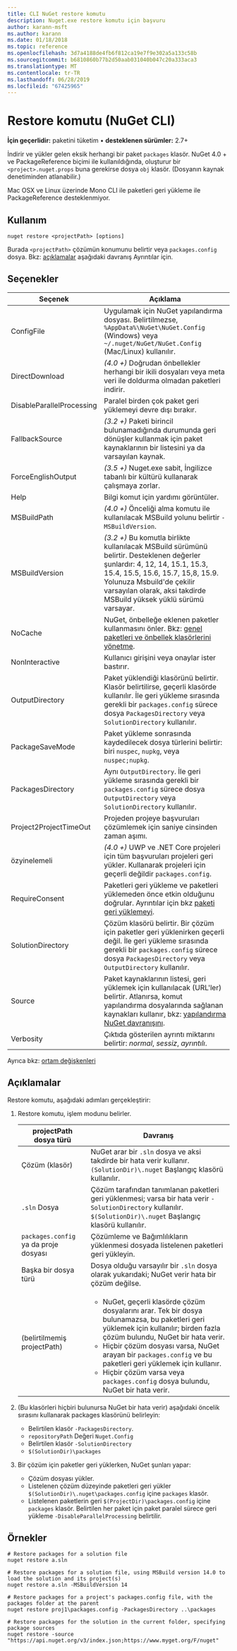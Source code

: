 ```yaml
---
title: CLI NuGet restore komutu
description: Nuget.exe restore komutu için başvuru
author: karann-msft
ms.author: karann
ms.date: 01/18/2018
ms.topic: reference
ms.openlocfilehash: 3d7a4188de4fb6f812ca19e7f9e302a5a133c58b
ms.sourcegitcommit: b6810860b77b2d50aab031040b047c20a333aca3
ms.translationtype: MT
ms.contentlocale: tr-TR
ms.lasthandoff: 06/28/2019
ms.locfileid: "67425965"
---
```

# <a name="restore-command-nuget-cli"></a>Restore komutu (NuGet CLI)

**İçin geçerlidir:** paketini tüketim &bullet; **desteklenen sürümler:** 2.7+

İndirir ve yükler gelen eksik herhangi bir paket `packages` klasör. NuGet 4.0 + ve PackageReference biçimi ile kullanıldığında, oluşturur bir `<project>.nuget.props` buna gerekirse dosya `obj` klasör. (Dosyanın kaynak denetiminden atlanabilir.)

Mac OSX ve Linux üzerinde Mono CLI ile paketleri geri yükleme ile PackageReference desteklenmiyor.

## <a name="usage"></a>Kullanım

```cli
nuget restore <projectPath> [options]
```

Burada `<projectPath>` çözümün konumunu belirtir veya `packages.config` dosya. Bkz: [açıklamalar](#remarks) aşağıdaki davranış Ayrıntılar için.

## <a name="options"></a>Seçenekler

| Seçenek | Açıklama |
| --- | --- |
| ConfigFile | Uygulamak için NuGet yapılandırma dosyası. Belirtilmezse, `%AppData%\NuGet\NuGet.Config` (Windows) veya `~/.nuget/NuGet/NuGet.Config` (Mac/Linux) kullanılır.|
| DirectDownload | *(4.0 +)*  Doğrudan önbellekler herhangi bir ikili dosyaları veya meta veri ile doldurma olmadan paketleri indirir. |
| DisableParallelProcessing | Paralel birden çok paket geri yüklemeyi devre dışı bırakır. |
| FallbackSource | *(3.2 +)*  Paketi birincil bulunamadığında durumunda geri dönüşler kullanmak için paket kaynaklarının bir listesini ya da varsayılan kaynak. |
| ForceEnglishOutput | *(3.5 +)*  Nuget.exe sabit, İngilizce tabanlı bir kültürü kullanarak çalışmaya zorlar. |
| Help | Bilgi komut için yardımı görüntüler. |
| MSBuildPath | *(4.0 +)*  Önceliği alma komutu ile kullanılacak MSBuild yolunu belirtir `-MSBuildVersion`. |
| MSBuildVersion | *(3.2 +)*  Bu komutla birlikte kullanılacak MSBuild sürümünü belirtir. Desteklenen değerler şunlardır: 4, 12, 14, 15.1, 15.3, 15.4, 15.5, 15.6, 15.7, 15,8, 15.9. Yolunuza Msbuild'de çekilir varsayılan olarak, aksi takdirde MSBuild yüksek yüklü sürümü varsayar. |
| NoCache | NuGet, önbelleğe eklenen paketler kullanmasını önler. Bkz: [genel paketleri ve önbellek klasörlerini yönetme](../consume-packages/managing-the-global-packages-and-cache-folders.md). |
| NonInteractive | Kullanıcı girişini veya onaylar ister bastırır. |
| OutputDirectory | Paket yüklendiği klasörünü belirtir. Klasör belirtilirse, geçerli klasörde kullanılır. İle geri yükleme sırasında gerekli bir `packages.config` sürece dosya `PackagesDirectory` veya `SolutionDirectory` kullanılır.|
| PackageSaveMode | Paket yükleme sonrasında kaydedilecek dosya türlerini belirtir: biri `nuspec`, `nupkg`, veya `nuspec;nupkg`. |
| PackagesDirectory | Aynı `OutputDirectory`. İle geri yükleme sırasında gerekli bir `packages.config` sürece dosya `OutputDirectory` veya `SolutionDirectory` kullanılır. |
| Project2ProjectTimeOut | Projeden projeye başvuruları çözümlemek için saniye cinsinden zaman aşımı. |
| özyinelemeli | *(4.0 +)*  UWP ve .NET Core projeleri için tüm başvuruları projeleri geri yükler. Kullanarak projeleri için geçerli değildir `packages.config`. |
| RequireConsent | Paketleri geri yükleme ve paketleri yüklemeden önce etkin olduğunu doğrular. Ayrıntılar için bkz [paketi geri yüklemeyi](../consume-packages/package-restore.md). |
| SolutionDirectory | Çözüm klasörü belirtir. Bir çözüm için paketler geri yüklenirken geçerli değil. İle geri yükleme sırasında gerekli bir `packages.config` sürece dosya `PackagesDirectory` veya `OutputDirectory` kullanılır. |
| Source | Paket kaynaklarının listesi, geri yüklemek için kullanılacak (URL'ler) belirtir. Atlanırsa, komut yapılandırma dosyalarında sağlanan kaynakları kullanır, bkz: [yapılandırma NuGet davranışını](../consume-packages/configuring-nuget-behavior.md). |
| Verbosity | Çıktıda gösterilen ayrıntı miktarını belirtir: *normal*, *sessiz*, *ayrıntılı*. |

Ayrıca bkz: [ortam değişkenleri](cli-ref-environment-variables.md)

## <a name="remarks"></a>Açıklamalar

Restore komutu, aşağıdaki adımları gerçekleştirir:

1. Restore komutu, işlem modunu belirler.

   | projectPath dosya türü | Davranış |
   | --- | --- |
   | Çözüm (klasör) | NuGet arar bir `.sln` dosya ve aksi takdirde bir hata verir kullanır. `(SolutionDir)\.nuget` Başlangıç klasörü kullanılır. |
   | `.sln` Dosya | Çözüm tarafından tanımlanan paketleri geri yüklenmesi; varsa bir hata verir `-SolutionDirectory` kullanılır. `$(SolutionDir)\.nuget` Başlangıç klasörü kullanılır. |
   | `packages.config` ya da proje dosyası | Çözümleme ve Bağımlılıkların yüklenmesi dosyada listelenen paketleri geri yükleyin. |
   | Başka bir dosya türü | Dosya olduğu varsayılır bir `.sln` dosya olarak yukarıdaki; NuGet verir hata bir çözüm değilse. |
   | (belirtilmemiş projectPath) | <ul><li>NuGet, geçerli klasörde çözüm dosyalarını arar. Tek bir dosya bulunamazsa, bu paketleri geri yüklemek için kullanılır; birden fazla çözüm bulundu, NuGet bir hata verir.</li><li>Hiçbir çözüm dosyası varsa, NuGet arayan bir `packages.config` ve bu paketleri geri yüklemek için kullanır.</li><li>Hiçbir çözüm varsa veya `packages.config` dosya bulundu, NuGet bir hata verir.</ul> |

2. (Bu klasörleri hiçbiri bulunursa NuGet bir hata verir) aşağıdaki öncelik sırasını kullanarak packages klasörünü belirleyin:

    - Belirtilen klasör `-PackagesDirectory`.
    - `repositoryPath` Değeri `Nuget.Config`
    - Belirtilen klasör `-SolutionDirectory`
    - `$(SolutionDir)\packages`

3. Bir çözüm için paketler geri yüklerken, NuGet şunları yapar:
    - Çözüm dosyası yükler.
    - Listelenen çözüm düzeyinde paketleri geri yükler `$(SolutionDir)\.nuget\packages.config` içine `packages` klasör.
    - Listelenen paketlerin geri `$(ProjectDir)\packages.config` içine `packages` klasör. Belirtilen her paket için paket paralel sürece geri yükleme `-DisableParallelProcessing` belirtilir.

## <a name="examples"></a>Örnekler

```cli
# Restore packages for a solution file
nuget restore a.sln

# Restore packages for a solution file, using MSBuild version 14.0 to load the solution and its project(s)
nuget restore a.sln -MSBuildVersion 14

# Restore packages for a project's packages.config file, with the packages folder at the parent
nuget restore proj1\packages.config -PackagesDirectory ..\packages

# Restore packages for the solution in the current folder, specifying package sources
nuget restore -source "https://api.nuget.org/v3/index.json;https://www.myget.org/F/nuget"
```
